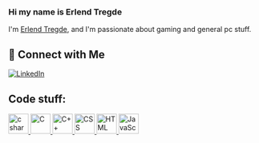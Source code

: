 ### Hi my name is Erlend Tregde

I'm [Erlend Tregde](https://github.com/ErlendTregde), and I'm passionate about gaming and general pc stuff.

## 🔗 Connect with Me

[![LinkedIn](https://img.shields.io/badge/-LinkedIn-blue?style=flat&logo=LinkedIn&logoColor=white)](https://www.linkedin.com/in/erlend-tregde-0a85ba24a/)

## Code stuff:
<a href="https://www.w3.org/html/" target="_blank"> 
 <img src="https://cdn.jsdelivr.net/gh/devicons/devicon/icons/csharp/csharp-original.svg" alt="c sharp" width="40" height="40"/> </a>

 <a href="https://en.wikipedia.org/wiki/C_(programming_language)" target="_blank">
  <img src="https://cdn.jsdelivr.net/gh/devicons/devicon/icons/c/c-original.svg" alt="C" width="40" height="40"/>
</a>

<a href="https://en.wikipedia.org/wiki/C%2B%2B" target="_blank">
  <img src="https://cdn.jsdelivr.net/gh/devicons/devicon/icons/cplusplus/cplusplus-original.svg" alt="C++" width="40" height="40"/>
</a>

<a href="https://en.wikipedia.org/wiki/Cascading_Style_Sheets" target="_blank">
  <img src="https://cdn.jsdelivr.net/gh/devicons/devicon/icons/css3/css3-original.svg" alt="CSS" width="40" height="40"/>
</a>

<a href="https://en.wikipedia.org/wiki/HTML" target="_blank">
  <img src="https://cdn.jsdelivr.net/gh/devicons/devicon/icons/html5/html5-original.svg" alt="HTML" width="40" height="40"/>
</a>


<a href="https://en.wikipedia.org/wiki/JavaScript" target="_blank">
  <img src="https://cdn.jsdelivr.net/gh/devicons/devicon/icons/javascript/javascript-original.svg" alt="JavaScript" width="40" height="40"/>
</a>




